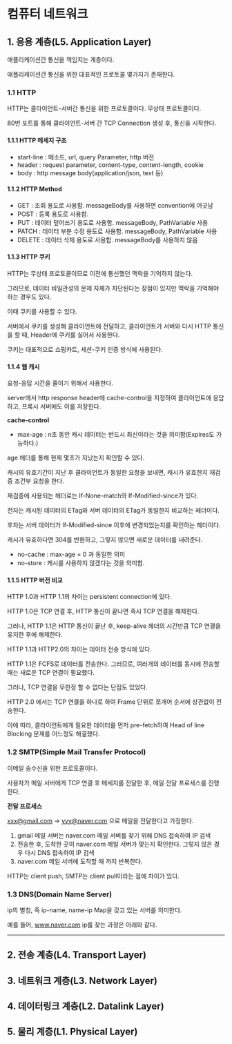 # 컴퓨터 네트워크

## 1. 응용 계층(L5. Application Layer)

애플리케이션간 통신을 책임지는 계층이다.

애플리케이션간 통신을 위한 대표적인 프로토콜 몇가지가 존재한다.

### 1.1 HTTP 

HTTP는 클라이언트-서버간 통신을 위한 프로토콜이다. 무상태 프로토콜이다.

80번 포트를 통해 클라이언트-서버 간 TCP Connection 생성 후, 통신을 시작한다.

#### 1.1.1 HTTP 메세지 구조

+ start-line : 메소드, url, query Parameter, http 버전
+ header : request parameter, content-type, content-length, cookie
+ body : http message body(application/json, text 등)

#### 1.1.2 HTTP Method

+ GET : 조회 용도로 사용함. messageBody를 사용하면 convention에 어긋남
+ POST : 등록 용도로 사용함. 
+ PUT : 데이터 덮어쓰기 용도로 사용함. messageBody, PathVariable 사용
+ PATCH : 데이터 부분 수정 용도로 사용함. messageBody, PathVariable 사용
+ DELETE : 데이터 삭제 용도로 사용함. messageBody를 사용하지 않음

#### 1.1.3 HTTP 쿠키

HTTP는 무상태 프로토콜이므로 이전에 통신했던 맥락을 기억하지 않는다. 

그러므로, 데이터 비일관성의 문제 자체가 차단된다는 장점이 있지만 맥락을 기억해야 하는 경우도 있다.

이때 쿠키를 사용할 수 있다.

서버에서 쿠키를 생성해 클라이언트에 전달하고, 클라이언트가 서버와 다시 HTTP 통신을 할 때, Header에 쿠키를 실어서 사용한다.

쿠키는 대표적으로 쇼핑카트, 세션-쿠키 인증 방식에 사용된다.

#### 1.1.4 웹 캐시

요청-응답 시간을 줄이기 위해서 사용한다.

server에서 http response header에 cache-control을 지정하여 클라이언트에 응답하고, 프록시 서버에도 이를 저장한다.

**cache-control**

+ max-age : n초 동안 캐시 데이터는 반드시 최신이라는 것을 의미함(Expires도 가능하다.)

age 헤더를 통해 현재 몇초가 지났는지 확인할 수 있다.

캐시의 유효기간이 지난 후 클라이언트가 동일한 요청을 보내면, 캐시가 유효한지 재검증 조건부 요청을 한다.

재검증에 사용되는 헤더로는 If-None-match와 If-Modified-since가 있다.

전자는 캐시된 데이터의 ETag와 서버 데이터의 ETag가 동일한지 비교하는 헤더이다.

후자는 서버 데이터가 If-Modified-since 이후에 변경되었는지를 확인하는 헤더이다.

캐시가 유효하다면 304를 반환하고, 그렇지 않으면 새로운 데이터를 내려준다.

+ no-cache : max-age = 0 과 동일한 의미
+ no-store : 캐시를 사용하지 않겠다는 것을 의미함.

#### 1.1.5 HTTP 버전 비교

HTTP 1.0과 HTTP 1.1의 차이는 persistent connection에 있다.

HTTP 1.0은 TCP 연결 후, HTTP 통신이 끝나면 즉시 TCP 연결을 해제한다.

그러나, HTTP 1.1은 HTTP 통신이 끝난 후, keep-alive 헤더의 시간만큼 TCP 연결을 유지한 후에 해제한다.


HTTP 1.1과 HTTP2.0의 차이는 데이터 전송 방식에 있다.

HTTP 1.1은 FCFS로 데이터를 전송한다. 그러므로, 여러개의 데이터를 동시에 전송할 때는 새로운 TCP 연결이 필요했다.

그러나, TCP 연결을 무한정 할 수 없다는 단점도 있었다.

HTTP 2.0 에서는 TCP 연결을 하나로 하여 Frame 단위로 쪼개어 순서에 상관없이 전송한다.

이에 따라, 클라이언트에게 필요한 데이터를 먼저 pre-fetch하여 Head of line Blocking 문제를 어느정도 해결했다.


### 1.2 SMTP(Simple Mail Transfer Protocol)

이메일 송수신을 위한 프로토콜이다.

사용자가 메일 서버에게 TCP 연결 후 메세지를 전달한 후, 메일 전달 프로세스를 진행한다.

**전달 프로세스**

xxx@gmail.com -> yyy@naver.com 으로 메일을 전달한다고 가정한다.

1. gmail 메일 서버는 naver.com 메일 서버를 찾기 위해 DNS 접속하여 IP 검색
2. 전송한 후, 도착한 곳이 naver.com 메일 서버가 맞는지 확인한다. 그렇지 않은 경우 다시 DNS 접속하여 IP 검색
3. naver.com 메일 서버에 도착할 때 까지 반복한다.

HTTP는 client push, SMTP는 client pull이라는 점에 차이가 있다.

### 1.3 DNS(Domain Name Server)

ip의 별칭, 즉 ip-name, name-ip Map을 갖고 있는 서버를 의미한다.

예를 들어, www.naver.com ip를 찾는 과정은 아래와 같다.



***

## 2. 전송 계층(L4. Transport Layer)



## 3. 네트워크 계층(L3. Network Layer)


## 4. 데이터링크 계층(L2. Datalink Layer)


## 5. 물리 계층(L1. Physical Layer)
